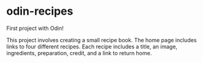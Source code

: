 # odin-recipes
First project with Odin!

This project involves creating a small recipe book.
The home page includes links to four different recipes.
Each recipe includes a title, an image, ingredients, preparation, credit, and a link to return home.
